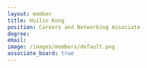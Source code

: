 ```yaml
---
layout: member
title: Huilin Kong
position: Careers and Networking Associate
degree: 
email: 
image: /images/members/default.png
associate_board: true
---
```


